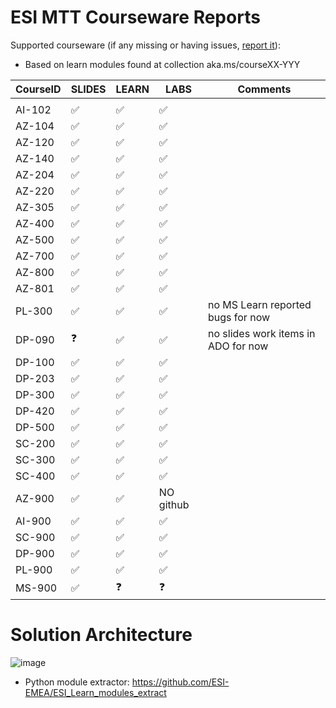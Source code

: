 # ESI MTT Courseware Reports

Supported courseware (if any missing or having issues, [report it](https://github.com/ESI-EMEA/ESI-Courseware_PowerBI/issues)):

- Based on learn modules found at collection aka.ms/courseXX-YYY

| CourseID  | SLIDES             | LEARN              | LABS | Comments                                                                                           |
|-----------|--------------------|--------------------|------|----------------------------------------------------------------------------------------------------|
|           |                    |                    |                     |                                                                                                    |
| AI-102    | :white_check_mark: | :white_check_mark: | :white_check_mark: |                                                                                                    |
| AZ-104    | :white_check_mark: | :white_check_mark: | :white_check_mark: |                                                                                                    |
| AZ-120    | :white_check_mark: | :white_check_mark: | :white_check_mark: |                                                                                                    |
| AZ-140    | :white_check_mark: | :white_check_mark: | :white_check_mark: |                                                                                                    |
| AZ-204    | :white_check_mark: | :white_check_mark: | :white_check_mark: |                                                                                                    |
| AZ-220    | :white_check_mark: | :white_check_mark: | :white_check_mark: |                                                                                                    |
| AZ-305    | :white_check_mark: | :white_check_mark: | :white_check_mark:  |                                                                                                    |
| AZ-400    | :white_check_mark: | :white_check_mark: | :white_check_mark:  |                                                                                                    |
| AZ-500    | :white_check_mark: | :white_check_mark: | :white_check_mark:  |                                                                                                    |
| AZ-700    | :white_check_mark: | :white_check_mark: | :white_check_mark:  |                                                                                                    |
| AZ-800    | :white_check_mark: | :white_check_mark: | :white_check_mark:  |                                                                                                    |
| AZ-801    | :white_check_mark: | :white_check_mark: | :white_check_mark:  |                                                                                                    |
| PL-300    | :white_check_mark: |  :white_check_mark:        | :white_check_mark:  | no MS Learn reported bugs for now                                                                     |
| DP-090    | :question:         | :white_check_mark: | :white_check_mark: | no slides work items in ADO  for now                                                                      |
| DP-100    | :white_check_mark: | :white_check_mark: | :white_check_mark: |                                                                                                    |
| DP-203    | :white_check_mark: | :white_check_mark: | :white_check_mark: |                                                                                                    |
| DP-300    | :white_check_mark: | :white_check_mark: | :white_check_mark: |                                                                                                    |
| DP-420    | :white_check_mark: | :white_check_mark: | :white_check_mark: | 
| DP-500    | :white_check_mark: | :white_check_mark: | :white_check_mark: |
| SC-200    | :white_check_mark: | :white_check_mark: | :white_check_mark: |                                                                                                    |
| SC-300    | :white_check_mark: | :white_check_mark: | :white_check_mark:  |                                                                                                    |
| SC-400    | :white_check_mark: | :white_check_mark: | :white_check_mark:  |
| AZ-900    | :white_check_mark: | :white_check_mark: | NO github  |
| AI-900    | :white_check_mark: | :white_check_mark: | :white_check_mark:  |
| SC-900    | :white_check_mark: | :white_check_mark: | :white_check_mark:  |
| DP-900    | :white_check_mark: | :white_check_mark: | :white_check_mark:  |
| PL-900    | :white_check_mark: | :white_check_mark: | :white_check_mark:  |
| MS-900    | :white_check_mark: | :question: | :question:  |



# Solution Architecture

![image](https://user-images.githubusercontent.com/64772417/159467657-4d321559-71d0-4031-9e0c-2de2ff0e6df4.png)

- Python module extractor: https://github.com/ESI-EMEA/ESI_Learn_modules_extract
